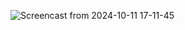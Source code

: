 ![Screencast from 2024-10-11 17-11-45](https://github.com/user-attachments/assets/bb9f14e4-c6ab-4cfa-9a0d-144d449f030c)


